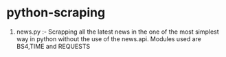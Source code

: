 # python-scraping
1. news.py :- Scrapping all the latest news in the one of the most simplest way in python without the use of the news.api. Modules used are BS4,TIME and REQUESTS
